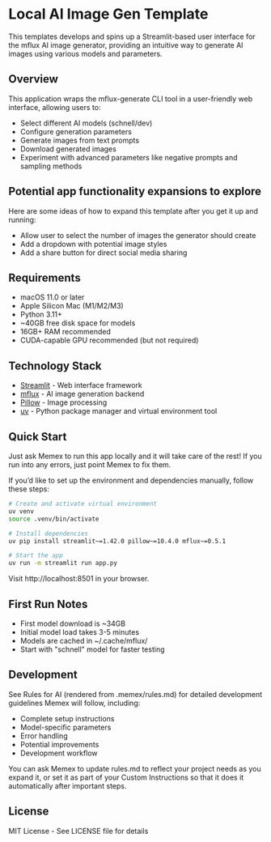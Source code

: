 # Local AI Image Gen Template

This templates develops and spins up a Streamlit-based user interface for the mflux AI image generator, providing an intuitive way to generate AI images using various models and parameters.

## Overview

This application wraps the mflux-generate CLI tool in a user-friendly web interface, allowing users to:
- Select different AI models (schnell/dev)
- Configure generation parameters
- Generate images from text prompts
- Download generated images
- Experiment with advanced parameters like negative prompts and sampling methods

## Potential app functionality expansions to explore

Here are some ideas of how to expand this template after you get it up and running:
- Allow user to select the number of images the generator should create
- Add a dropdown with potential image styles
- Add a share button for direct social media sharing

## Requirements

- macOS 11.0 or later
- Apple Silicon Mac (M1/M2/M3)
- Python 3.11+
- ~40GB free disk space for models
- 16GB+ RAM recommended
- CUDA-capable GPU recommended (but not required)

## Technology Stack

- [Streamlit](https://streamlit.io/) - Web interface framework
- [mflux](https://github.com/mflux/mflux) - AI image generation backend
- [Pillow](https://python-pillow.org/) - Image processing
- [uv](https://github.com/astral-sh/uv) - Python package manager and virtual environment tool

## Quick Start

Just ask Memex to run this app locally and it will take care of the rest! If you run into any errors, just point Memex to fix them.

If you’d like to set up the environment and dependencies manually, follow these steps:

```bash
# Create and activate virtual environment
uv venv
source .venv/bin/activate

# Install dependencies
uv pip install streamlit~=1.42.0 pillow~=10.4.0 mflux~=0.5.1

# Start the app
uv run -m streamlit run app.py
```

Visit http://localhost:8501 in your browser.

## First Run Notes

- First model download is ~34GB
- Initial model load takes 3-5 minutes
- Models are cached in ~/.cache/mflux/
- Start with "schnell" model for faster testing

## Development

See Rules for AI (rendered from .memex/rules.md) for detailed development guidelines Memex will follow, including:
- Complete setup instructions
- Model-specific parameters
- Error handling
- Potential improvements
- Development workflow

You can ask Memex to update rules.md to reflect your project needs as you expand it, or set it as part of your Custom Instructions so that it does it automatically after important steps.

## License

MIT License - See LICENSE file for details
